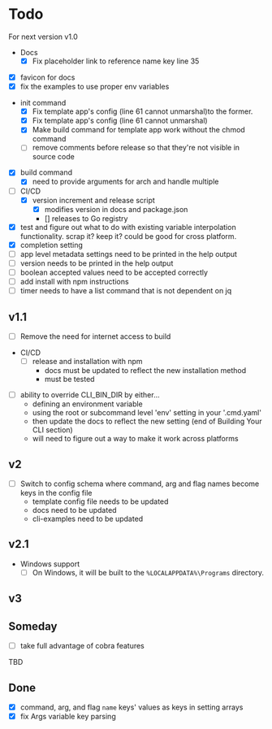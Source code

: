 # Todo

For next version v1.0

- Docs
  - [x] Fix placeholder link to reference name key line 35
- [x] favicon for docs
- [x] fix the examples to use proper env variables
- init command
  - [x] Fix template app's config (line 61 cannot unmarshal)to the former.
  - [x] Fix template app's config (line 61 cannot unmarshal)
  - [x] Make build command for template app work without the chmod command
  - [ ] remove comments before release so that they're not visible in source code
- [x] build command
  - [x] need to provide arguments for arch and handle multiple
- [ ] CI/CD
  - [x] version increment and release script
    - [x] modifies version in docs and package.json
    - [] releases to Go registry
- [x] test and figure out what to do with existing variable interpolation functionality.
scrap it? keep it? could be good for cross platform.
- [x] completion setting
- [ ] app level metadata settings need to be printed in the help output
- [ ] version needs to be printed in the help output
- [ ] boolean accepted values need to be accepted correctly
- [ ] add install with npm instructions
- [ ] timer needs to have a list command that is not dependent on jq

## v1.1

- [ ] Remove the need for internet access to build
- CI/CD
  - [ ] release and installation with npm
    - docs must be updated to reflect the new installation method
    - must be tested
- [ ] ability to override CLI_BIN_DIR by either...
  - defining an environment variable
  - using the root or subcommand level 'env' setting in your '.cmd.yaml'
  - then update the docs to reflect the new setting (end of Building Your CLI section)
  - will need to figure out a way to make it work across platforms

## v2

- [ ] Switch to config schema where command, arg and flag names become keys in
the config file
  - template config file needs to be updated
  - docs need to be updated
  - cli-examples need to be updated

## v2.1

- Windows support
  - [ ] On Windows, it will be built to the `%LOCALAPPDATA%\Programs` directory.

## v3

## Someday

- [ ] take full advantage of cobra features

TBD

## Done

- [x] command, arg, and flag `name` keys' values as keys in setting arrays
- [x] fix Args variable key parsing
